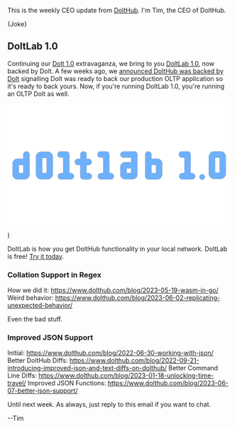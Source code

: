 This is the weekly CEO update from [DoltHub](https://www.dolthub.com/). I'm Tim, the CEO of DoltHub. 

{Joke}

## DoltLab 1.0

Continuing our [Dolt 1.0](https://www.dolthub.com/blog/2023-05-05-dolt-1-dot-0/) extravaganza, we bring to you [DoltLab 1.0](https://www.dolthub.com/blog/2023-06-05-announcing-doltlab-1-dot-0/), now backed by Dolt. A few weeks ago, we [announced DoltHub was backed by Dolt](https://www.dolthub.com/blog/2023-05-12-dolthub-on-hosted-dolt/) signalling Dolt was ready to back our production OLTP application so it's ready to back yours. Now, if you're running DoltLab 1.0, you're running an OLTP Dolt as well. 

[![DoltLab 1.0](../images/doltlab-1_0.png)](https://www.dolthub.com/blog/2023-06-05-announcing-doltlab-1-dot-0/))

DoltLab is how you get DoltHub functionality in your local network. DoltLab is free! [Try it today](https://docs.dolthub.com/products/doltlab/installation).

### Collation Support in Regex

How we did it: https://www.dolthub.com/blog/2023-05-19-wasm-in-go/
Weird behavior: https://www.dolthub.com/blog/2023-06-02-replicating-unexpected-behavior/

Even the bad stuff.

### Improved JSON Support

Initial: https://www.dolthub.com/blog/2022-06-30-working-with-json/
Better DoltHub Diffs: https://www.dolthub.com/blog/2022-09-21-introducing-improved-json-and-text-diffs-on-dolthub/
Better Command Line Diffs: https://www.dolthub.com/blog/2023-01-18-unlocking-time-travel/
Improved JSON Functions: https://www.dolthub.com/blog/2023-06-07-better-json-support/

Until next week. As always, just reply to this email if you want to chat.

--Tim
